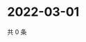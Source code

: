 # 2022-03-01

共 0 条

<!-- BEGIN WEIBO -->
<!-- 最后更新时间 Tue Mar 01 2022 09:03:41 GMT+0800 (China Standard Time) -->

<!-- END WEIBO -->
